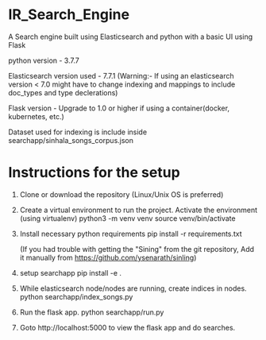 # IR_Search_Engine
A Search engine built using Elasticsearch and python with a basic UI using Flask

python version - 3.7.7

Elasticsearch version used - 7.7.1 (Warning:- If using an elasticsearch version < 7.0 might have to change indexing and mappings 
to include doc_types and type declerations)

Flask version - Upgrade to 1.0 or higher if using a container(docker, kubernetes, etc.)

Dataset used for indexing is include inside searchapp/sinhala_songs_corpus.json

# Instructions for the setup
1. Clone or download the repository (Linux/Unix OS is preferred)
2. Create a virtual environment to run the project. Activate the environment (using virtualenv)
	python3 -m venv venv
	source venv/bin/activate
3. Install necessary python requirements
	pip install -r requirements.txt
	
	(If you had trouble with getting the "Sining" from the git repository, Add it manually from https://github.com/ysenarath/sinling)
4. setup searchapp
	pip install -e .
	
5. While elasticsearch node/nodes are running, create indices in nodes.
	python searchapp/index_songs.py
	
6. Run the flask app.
	python searchapp/run.py
	
7. Goto http://localhost:5000 to view the flask app and do searches.

